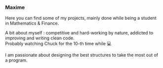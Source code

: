### Maxime

Here you can find some of my projects, mainly done while being a student in Mathematics & Finance.

A bit about myself : competitive and hard-working by nature, addicted to improving and writing clean code. <br>
Probably watching Chuck for the 10-th time while 💻

I am passionate about designing the best structures to take the most out of a program. 

<!--
**Garrma/Garrma** is a ✨ _special_ ✨ repository because its `README.md` (this file) appears on your GitHub profile.

Here are some ideas to get you started:

- 🔭 I’m currently working on ...
- 🌱 I’m currently learning ...
- 👯 I’m looking to collaborate on ...
- 🤔 I’m looking for help with ...
- 💬 Ask me about ...
- 📫 How to reach me: ...
- 😄 Pronouns: ...
- ⚡ Fun fact: ...
-->
